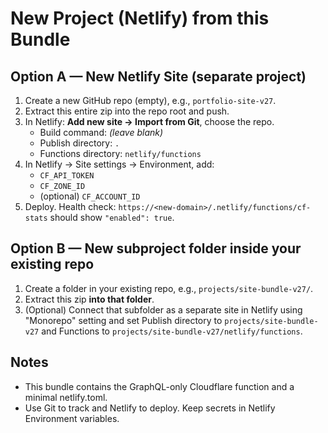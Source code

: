 # New Project (Netlify) from this Bundle

## Option A — New Netlify Site (separate project)
1) Create a new GitHub repo (empty), e.g., `portfolio-site-v27`.
2) Extract this entire zip into the repo root and push.
3) In Netlify: **Add new site → Import from Git**, choose the repo.
   - Build command: *(leave blank)*
   - Publish directory: `.`
   - Functions directory: `netlify/functions`
4) In Netlify → Site settings → Environment, add:
   - `CF_API_TOKEN`
   - `CF_ZONE_ID`
   - (optional) `CF_ACCOUNT_ID`
5) Deploy. Health check: `https://<new-domain>/.netlify/functions/cf-stats` should show `"enabled": true`.

## Option B — New subproject folder inside your existing repo
1) Create a folder in your existing repo, e.g., `projects/site-bundle-v27/`.
2) Extract this zip **into that folder**.
3) (Optional) Connect that subfolder as a separate site in Netlify using "Monorepo" setting
   and set Publish directory to `projects/site-bundle-v27` and Functions to `projects/site-bundle-v27/netlify/functions`.

## Notes
- This bundle contains the GraphQL-only Cloudflare function and a minimal netlify.toml.
- Use Git to track and Netlify to deploy. Keep secrets in Netlify Environment variables.
